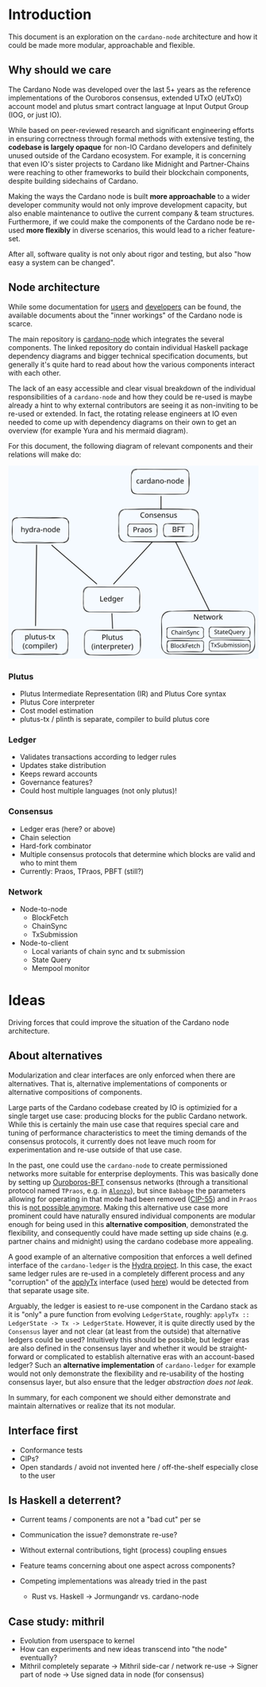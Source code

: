 # Introduction

This document is an exploration on the `cardano-node` architecture and how it could be made more modular, approachable and flexible.

## Why should we care

The Cardano Node was developed over the last 5+ years as the reference implementations of the Ouroboros consensus, extended UTxO (eUTxO) account model and plutus smart contract language at Input Output Group (IOG, or just IO).

While based on peer-reviewed research and significant engineering efforts in ensuring correctness through formal methods with extensive testing, the **codebase is largely opaque** for non-IO Cardano developers and definitely unused outside of the Cardano ecosystem. For example, it is concerning that even IO's sister projects to Cardano like Midnight and Partner-Chains were reaching to other frameworks to build their blockchain components, despite building sidechains of Cardano.

Making the ways the Cardano node is built **more approachable** to a wider developer community would not only improve development capacity, but also enable maintenance to outlive the current company & team structures. Furthermore, if we could make the components of the Cardano node be re-used **more flexibly** in diverse scenarios, this would lead to a richer feature-set.

After all, software quality is not only about rigor and testing, but also "how easy a system can be changed".

## Node architecture

While some documentation for [users](https://docs.cardano.org/about-cardano/explore-more/cardano-architecture/) and [developers](https://developers.cardano.org/docs/get-started/cardano-node/cardano-components) can be found, the available documents about the "inner workings" of the Cardano node is scarce.

The main repository is [cardano-node](https://github.com/IntersectMBO/cardano-node) which integrates the several components. The linked repository do contain individual Haskell package dependency diagrams and bigger technical specification documents, but generally it's quite hard to read about how the various components interact with each other.

The lack of an easy accessible and clear visual breakdown of the individual responsibilities of a `cardano-node` and how they could be re-used is maybe already a hint to why external contributors are seeing it as non-inviting to be re-used or extended. In fact, the rotating release engineers at IO even needed to come up with dependency diagrams on their own to get an overview (for example Yura and his mermaid diagram).

For this document, the following diagram of relevant components and their relations will make do:

![](components.excalidraw.svg)

### Plutus

- Plutus Intermediate Representation (IR) and Plutus Core syntax
- Plutus Core interpreter
- Cost model estimation
- plutus-tx / plinth is separate, compiler to build plutus core

### Ledger
- Validates transactions according to ledger rules
- Updates stake distribution
- Keeps reward accounts
- Governance features? 
- Could host multiple languages (not only plutus)!

### Consensus
- Ledger eras (here? or above)
- Chain selection
- Hard-fork combinator
- Multiple consensus protocols that determine which blocks are valid and who to mint them
- Currently: Praos, TPraos, PBFT (still?)

### Network
- Node-to-node
  - BlockFetch
  - ChainSync
  - TxSubmission
- Node-to-client
  - Local variants of chain sync and tx submission
  - State Query
  - Mempool monitor


# Ideas

Driving forces that could improve the situation of the Cardano node architecture.

## About alternatives

Modularization and clear interfaces are only enforced when there are alternatives. That is, alternative implementations of components or alternative compositions of components.

Large parts of the Cardano codebase created by IO is optimizied for a single target use case: producing blocks for the public Cardano network. While this is certainly the main use case that requires special care and tuning of performance characteristics to meet the timing demands of the consensus protocols, it currently does not leave much room for experimentation and re-use outside of that use case.

In the past, one could use the `cardano-node` to create permissioned networks more suitable for enterprise deployments. This was basically done by setting up [Ouroboros-BFT](https://eprint.iacr.org/2018/1049.pdf) consensus networks (through a transitional protocol named `TPraos`, e.g. in [`Alonzo`](https://github.com/input-output-hk/ouroboros-consensus/blob/bc672368654c9cb3bfff351035962e60a1f92dab/ouroboros-consensus-cardano/src/ouroboros-consensus-cardano/Ouroboros/Consensus/Cardano/CanHardFork.hs#L275)), but since `Babbage` the parameters allowing for operating in that mode had been removed ([CIP-55](https://cips.cardano.org/cip/CIP-55)) and in `Praos` this is [not possible anymore](https://github.com/input-output-hk/ouroboros-consensus/blob/bc672368654c9cb3bfff351035962e60a1f92dab/ouroboros-consensus-cardano/src/ouroboros-consensus-cardano/Ouroboros/Consensus/Cardano/CanHardFork.hs#L277). Making this alternative use case more prominent could have naturally ensured individual components are modular enough for being used in this **alternative composition**, demonstrated the flexibility, and consequently could have made setting up side chains (e.g. partner chains and midnight) using the cardano codebase more appealing.

A good example of an alternative composition that enforces a well defined interface of the `cardano-ledger` is the [Hydra project](https://hydra.family/head-protocol/docs/dev/architecture/). In this case, the exact same ledger rules are re-used in a completely different process and any "corruption" of the [applyTx](https://github.com/input-output-hk/cardano-ledger/blob/f0a0864eab00cd269befcdcd1931250dbb329f80/eras/shelley/impl/src/Cardano/Ledger/Shelley/API/Mempool.hs#L129-L136) interface (used [here](https://github.com/cardano-scaling/hydra/blob/1ffe7c6b505e3f38b5546ae5e5b97de26bc70425/hydra-node/src/Hydra/Ledger/Cardano.hs#L69)) would be detected from that separate usage site.

Arguably, the ledger is easiest to re-use component in the Cardano stack as it is "only" a pure function from evolving `LedgerState`, roughly: `applyTx :: LedgerState -> Tx -> LedgerState`. However, it is quite directly used by the `Consensus` layer and not clear (at least from the outside) that alternative ledgers could be used? Intuitively this should be possible, but ledger eras are also defined in the consensus layer and whether it would be straight-forward or complicated to establish alternative eras with an account-based ledger? Such an **alternative implementation** of `cardano-ledger` for example would not only demonstrate the flexibility and re-usability of the hosting consensus layer, but also ensure that the ledger *abstraction does not leak*.

In summary, for each component we should either demonstrate and maintain alternatives or realize that its not modular.

## Interface first
- Conformance tests
- CIPs?
- Open standards / avoid not invented here / off-the-shelf especially close to the user

<!-- 
Which is a shame, because there is even a need for variants _within_ the Cardano network. For example: making the cardano ledger state available to other applications, so-called "indexers". The tricky thing with this is that there exists as many opinions in how that data should be made available as there are use cases and developers out there. Some prefer a `PostgreSQL` database ([DBSync](https://github.com/IntersectMBO/cardano-db-sync), [karp](https://github.com/dcSpark/carp)), while others fancy more light-weight `SQLite` ([kupo](https://github.com/CardanoSolutions/kupo)), or programmable filters ([scrolls](https://github.com/txpipe/scrolls)). (There are even more indexers and variants cropping up by the day)

With the `cardano-node` being architected (or at least communicated through this [prominent diagram](https://docs.cardano.org/about-cardano/explore-more/cardano-architecture/)) as that opaque, impenetratable component, the only option these ...

While there have been many indexers for all kinds of `DBSync` in particular is ..
-->

## Is Haskell a deterrent?

- Current teams / components are not a "bad cut" per se
- Communication the issue? demonstrate re-use?
- Without external contributions, tight (process) coupling ensues
- Feature teams concerning about one aspect across components?

- Competing implementations was already tried in the past
  - Rust vs. Haskell -> Jormungandr vs. cardano-node


## Case study: mithril

- Evolution from userspace to kernel
- How can experiments and new ideas transcend into "the node" eventually?
- Mithril completely separate -> Mithril side-car / network re-use -> Signer part of node -> Use signed data in node (for consensus)

